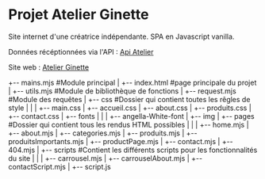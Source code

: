<h1>Projet Atelier Ginette</h1>
<p>Site internet d'une créatrice indépendante. SPA en Javascript vanilla.</p>
<p>Données récéptionnées via l'API : <a href="https://api-atelier.herokuapp.com" target="_blank">Api Atelier</a></p> 
<p>Site web : <a href="https://atelier-ginette.netlify.app/" target="_blank">Atelier Ginette</a></p>

+-- mains.mjs               #Module principal
|
+-- index.html               #page principale du projet
|
+-- utils.mjs                #Module de bibliothèque de fonctions
|
+-- request.mjs             #Module des requêtes
|
+-- css                     #Dossier qui contient toutes les rêgles de style
|   |
|   +-- main.css
|   +-- accueil.css
|   +-- about.css
|   +-- produits.css
|   +-- contact.css
|
+-- fonts
|   |
|   +-- angella-White-font
|
+-- img
|
+-- pages                   #Dossier qui contient tous les rendus HTML possibles 
|   |
|   +-- home.mjs
|   +-- about.mjs
|   +-- categories.mjs
|   +-- produits.mjs
|   +-- produitsImportants.mjs
|   +-- productPage.mjs
|   +-- contact.mjs
|   +-- 404.mjs
|
+-- scripts                 #Contient les différents scripts pour les fonctionnalités du site
|   |
|   +-- carrousel.mjs
|   +-- carrouselAbout.mjs
|   +-- contactScript.mjs
|   +-- script.js           